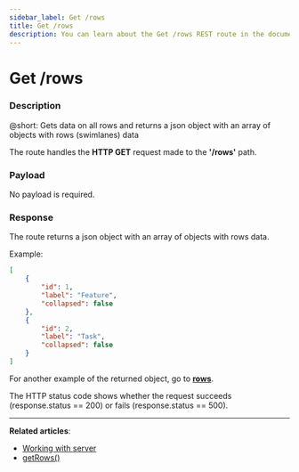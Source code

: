 ```yaml
---
sidebar_label: Get /rows
title: Get /rows
description: You can learn about the Get /rows REST route in the documentation of the DHTMLX JavaScript Kanban library. Browse developer guides and API reference, try out code examples and live demos, and download a free 30-day evaluation version of DHTMLX Kanban.
---
```


# Get /rows

### Description

@short: Gets data on all rows and returns a json object with an array of objects with rows (swimlanes) data

The route handles the **HTTP GET** request made to the **'/rows'** path.

### Payload

No payload is required.


### Response

The route returns a json object with an array of objects with rows data. 

Example:

~~~json
[
    {
        "id": 1,
        "label": "Feature",
        "collapsed": false
    },
    {
        "id": 2,
        "label": "Task",
        "collapsed": false
    }
]
~~~

For another example of the returned object, go to [**rows**](api/config/js_kanban_rows_config.md).

The HTTP status code shows whether the request succeeds (response.status == 200) or fails (response.status == 500).

---

**Related articles**: 
- [Working with server](guides/working_with_server.md)
- [getRows()](api/provider/rest_methods/js_kanban_getrows_method.md)
